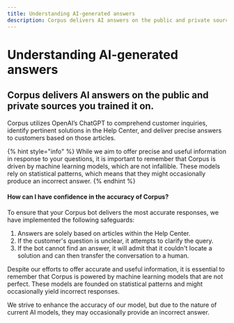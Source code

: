 ```yaml
---
title: Understanding AI-generated answers
description: Corpus delivers AI answers on the public and private sources you trained it on.
---
```


# Understanding AI-generated answers

## Corpus delivers AI answers on the public and private sources you trained it on.

Corpus utilizes OpenAI’s ChatGPT to comprehend customer inquiries, identify pertinent solutions in the Help Center, and deliver precise answers to customers based on those articles.

{% hint style="info" %}
While we aim to offer precise and useful information in response to your questions, it is important to remember that Corpus is driven by machine learning models, which are not infallible. These models rely on statistical patterns, which means that they might occasionally produce an incorrect answer.
{% endhint %}

#### How can I have confidence in the accuracy of Corpus?

To ensure that your Corpus bot delivers the most accurate responses, we have implemented the following safeguards:

1. Answers are solely based on articles within the Help Center.
2. If the customer's question is unclear, it attempts to clarify the query.
3. If the bot cannot find an answer, it will admit that it couldn't locate a solution and can then transfer the conversation to a human.

Despite our efforts to offer accurate and useful information, it is essential to remember that Corpus is powered by machine learning models that are not perfect. These models are founded on statistical patterns and might occasionally yield incorrect responses.

We strive to enhance the accuracy of our model, but due to the nature of current AI models, they may occasionally provide an incorrect answer.
